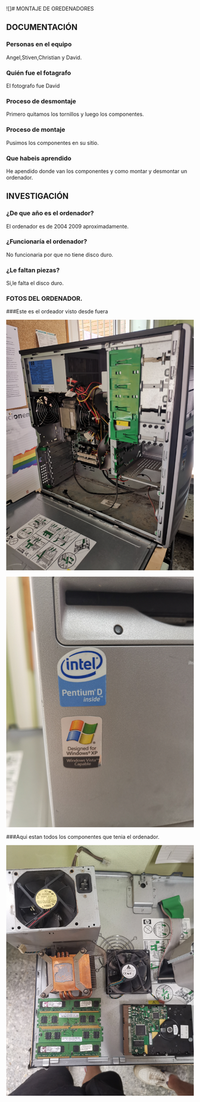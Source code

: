 ![]# MONTAJE DE OREDENADORES

## DOCUMENTACIÓN

### Personas en el equipo
Angel,Stiven,Christian y David.
### Quién fue el fotagrafo
El fotografo fue David
### Proceso de desmontaje
Primero quitamos los tornillos y luego los componentes.
### Proceso de montaje
Pusimos los componentes en su sitio.
### Que habeis aprendido
He apendido donde van los componentes y como montar y desmontar un ordenador.

## INVESTIGACIÓN

### ¿De que año es el ordenador?
El ordenador es de 2004 2009 aproximadamente.
### ¿Funcionaría el ordenador?
No funcionaria por que no tiene disco duro.
### ¿Le faltan piezas?
Si,le falta el disco duro.

### FOTOS DEL ORDENADOR.
 
###Este es el ordeador visto desde fuera

![](https://raw.githubusercontent.com/DavidMenCam/1er-trimestre/main/IMG_20210929_114820.jpg)

![](https://raw.githubusercontent.com/DavidMenCam/1er-trimestre/main/IMG_20210929_114925.jpg)

###Aqui estan todos los componentes que tenia el ordenador.

![](https://raw.githubusercontent.com/DavidMenCam/1er-trimestre/main/IMG_20210929_123506.jpg)

